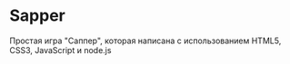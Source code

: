 # Sapper
Простая игра "Саппер", которая написана с использованием HTML5, CSS3, JavaScript и node.js

